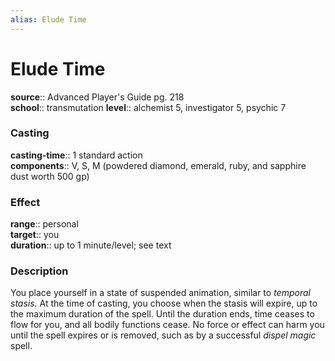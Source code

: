 ```yaml
---
alias: Elude Time
---
```


# Elude Time 

**source**:: Advanced Player's Guide pg. 218  
**school**:: transmutation
**level**:: alchemist 5, investigator 5, psychic 7

### Casting 

**casting-time**:: 1 standard action  
**components**:: V, S, M (powdered diamond, emerald, ruby, and sapphire dust worth 500 gp)

### Effect 

**range**:: personal  
**target**:: you  
**duration**:: up to 1 minute/level; see text

### Description 

You place yourself in a state of suspended animation, similar to *temporal stasis*. At the time of casting, you choose when the stasis will expire, up to the maximum duration of the spell. Until the duration ends, time ceases to flow for you, and all bodily functions cease. No force or effect can harm you until the spell expires or is removed, such as by a successful *dispel magic* spell.
